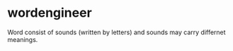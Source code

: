 # wordengineer
Word consist of sounds (written by letters) and sounds may carry differnet meanings.

